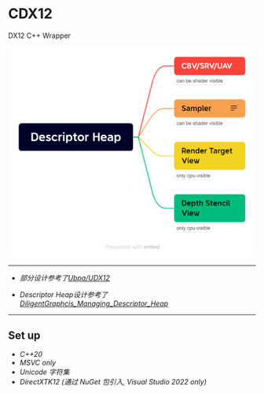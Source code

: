# CDX12
DX12 C++ Wrapper

<img src="./docs/images/Descriptor_Heap.png">

---

* *部分设计参考了[Ubpa/UDX12](https://github.com/Ubpa/UDX12)*

* *Descriptor Heap设计参考了   [DiligentGraphcis_Managing_Descriptor_Heap](http://diligentgraphics.com/diligent-engine/architecture/d3d12/managing-descriptor-heaps/)*


---

## Set up

* *C++20*
* *MSVC only*
* *Unicode 字符集*
* *DirectXTK12 (通过 NuGet 包引入, Visual Studio 2022 only)*
